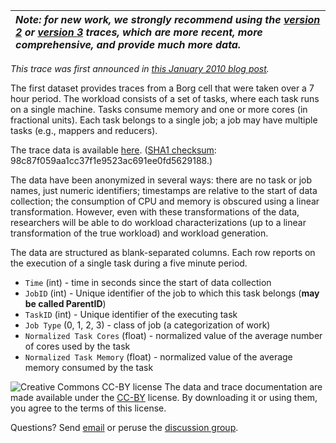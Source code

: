 
|*Note: for new work, we **strongly** recommend using the [version 2](ClusterData2011_2.md) or [version 3](ClusterData2019.md) traces, which are more recent, more comprehensive, and provide much more data.* |
|:--------- |


_This trace was first announced in [this January 2010 blog post](https://ai.googleblog.com/2010/01/google-cluster-data.html)._

The first dataset provides traces from a Borg cell that were taken over a 7 hour
period. The workload consists of a set of tasks, where each task runs on a
single machine. Tasks consume memory and one or more cores (in fractional
units). Each task belongs to a single job; a job may have multiple tasks (e.g.,
mappers and reducers).

The trace data is available
[here](http://commondatastorage.googleapis.com/clusterdata-misc/google-cluster-data-1.csv.gz).
([SHA1 checksum](http://en.wikipedia.org/wiki/SHA-1#Data_Integrity):
98c87f059aa1cc37f1e9523ac691ee0fd5629188.)

The data have been anonymized in several ways: there are no task or job names,
just numeric identifiers; timestamps are relative to the start of data
collection; the consumption of CPU and memory is obscured using a linear
transformation. However, even with these transformations of the data,
researchers will be able to do workload characterizations (up to a linear
transformation of the true workload) and workload generation.

The data are structured as blank-separated columns. Each row reports on the
execution of a single task during a five minute period.

  * `Time` (int) - time in seconds since the start of data collection
  * `JobID` (int) - Unique identifier of the job to which this task belongs (**may be called ParentID**)
  * `TaskID` (int) - Unique identifier of the executing task
  * `Job Type` (0, 1, 2, 3) - class of job (a categorization of work)
  * `Normalized Task Cores` (float) - normalized value of the average number of cores used by the task
  * `Normalized Task Memory` (float) - normalized value of the average memory consumed by the task

![Creative Commons CC-BY license](https://i.creativecommons.org/l/by/4.0/88x31.png)
The data and trace documentation are made available under the
[CC-BY](https://creativecommons.org/licenses/by/4.0/) license.
By downloading it or using them, you agree to the terms of this license.

Questions? Send [email](mailto:googleclusterdata-discuss@googlegroups.com)
or peruse the 
[discussion group](http://groups.google.com/group/googleclusterdata-discuss).
